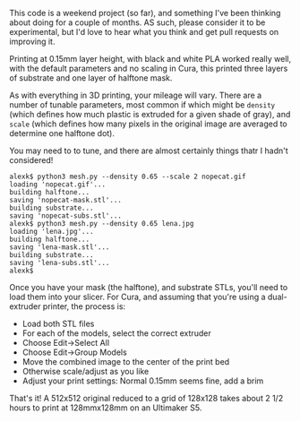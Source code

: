 This code is a weekend project (so far), and something I've been
thinking about doing for a couple of months. AS such, please consider
it to be experimental, but I'd love to hear what you think and get
pull requests on improving it.

Printing at 0.15mm layer height, with black and white PLA worked
really well, with the default parameters and no scaling in Cura, this
printed three layers of substrate and one layer of halftone mask.

As with everything in 3D printing, your mileage will vary. There are
a number of tunable parameters, most common if which might be `density`
(which defines how much plastic is extruded for a given shade of
gray), and `scale` (which defines how many pixels in the original
image are averaged to determine one halftone dot).

You may need to to tune, and there are almost certainly things thatr
 I hadn't considered!


```
alexk$ python3 mesh.py --density 0.65 --scale 2 nopecat.gif 
loading 'nopecat.gif'...
building halftone...
saving 'nopecat-mask.stl'...
building substrate...
saving 'nopecat-subs.stl'...
alexk$ python3 mesh.py --density 0.65 lena.jpg 
loading 'lena.jpg'...
building halftone...
saving 'lena-mask.stl'...
building substrate...
saving 'lena-subs.stl'...
alexk$ 
```

Once you have your mask (the halftone), and substrate STLs, you'll
need to load them into your slicer. For Cura, and assuming that
you're using a dual-extruder printer, the process is:

* Load both STL files
* For each of the models, select the correct extruder
* Choose Edit->Select All
* Choose Edit->Group Models
* Move the combined image to the center of the print bed
* Otherwise scale/adjust as you like
* Adjust your print settings: Normal 0.15mm seems fine, add a brim

That's it! A 512x512 original reduced to a grid of 128x128 takes
about 2 1/2 hours to print at 128mmx128mm on an Ultimaker S5.
